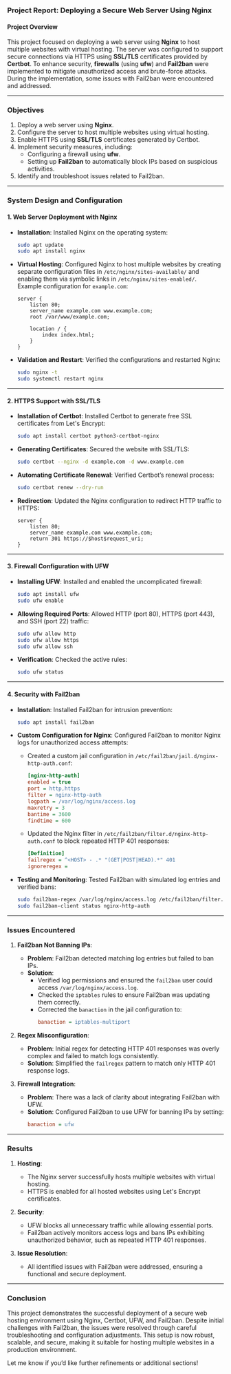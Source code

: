 ### **Project Report: Deploying a Secure Web Server Using Nginx**

#### **Project Overview**

This project focused on deploying a web server using **Nginx** to host multiple websites with virtual hosting. The server was configured to support secure connections via HTTPS using **SSL/TLS** certificates provided by **Certbot**. To enhance security, **firewalls** (using **ufw**) and **Fail2ban** were implemented to mitigate unauthorized access and brute-force attacks. During the implementation, some issues with Fail2ban were encountered and addressed.

---

### **Objectives**

1. Deploy a web server using **Nginx**.
2. Configure the server to host multiple websites using virtual hosting.
3. Enable HTTPS using **SSL/TLS** certificates generated by Certbot.
4. Implement security measures, including:
   - Configuring a firewall using **ufw**.
   - Setting up **Fail2ban** to automatically block IPs based on suspicious activities.
5. Identify and troubleshoot issues related to Fail2ban.

---

### **System Design and Configuration**

#### **1. Web Server Deployment with Nginx**

- **Installation**:
  Installed Nginx on the operating system:
  ```bash
  sudo apt update
  sudo apt install nginx
  ```

- **Virtual Hosting**:
  Configured Nginx to host multiple websites by creating separate configuration files in `/etc/nginx/sites-available/` and enabling them via symbolic links in `/etc/nginx/sites-enabled/`.  
  Example configuration for `example.com`:
  ```nginx
  server {
      listen 80;
      server_name example.com www.example.com;
      root /var/www/example.com;

      location / {
          index index.html;
      }
  }
  ```

- **Validation and Restart**:
  Verified the configurations and restarted Nginx:
  ```bash
  sudo nginx -t
  sudo systemctl restart nginx
  ```

---

#### **2. HTTPS Support with SSL/TLS**

- **Installation of Certbot**:
  Installed Certbot to generate free SSL certificates from Let's Encrypt:
  ```bash
  sudo apt install certbot python3-certbot-nginx
  ```

- **Generating Certificates**:
  Secured the website with SSL/TLS:
  ```bash
  sudo certbot --nginx -d example.com -d www.example.com
  ```

- **Automating Certificate Renewal**:
  Verified Certbot’s renewal process:
  ```bash
  sudo certbot renew --dry-run
  ```

- **Redirection**:
  Updated the Nginx configuration to redirect HTTP traffic to HTTPS:
  ```nginx
  server {
      listen 80;
      server_name example.com www.example.com;
      return 301 https://$host$request_uri;
  }
  ```

---

#### **3. Firewall Configuration with UFW**

- **Installing UFW**:
  Installed and enabled the uncomplicated firewall:
  ```bash
  sudo apt install ufw
  sudo ufw enable
  ```

- **Allowing Required Ports**:
  Allowed HTTP (port 80), HTTPS (port 443), and SSH (port 22) traffic:
  ```bash
  sudo ufw allow http
  sudo ufw allow https
  sudo ufw allow ssh
  ```

- **Verification**:
  Checked the active rules:
  ```bash
  sudo ufw status
  ```

---

#### **4. Security with Fail2ban**

- **Installation**:
  Installed Fail2ban for intrusion prevention:
  ```bash
  sudo apt install fail2ban
  ```

- **Custom Configuration for Nginx**:
  Configured Fail2ban to monitor Nginx logs for unauthorized access attempts:
  - Created a custom jail configuration in `/etc/fail2ban/jail.d/nginx-http-auth.conf`:
    ```ini
    [nginx-http-auth]
    enabled = true
    port = http,https
    filter = nginx-http-auth
    logpath = /var/log/nginx/access.log
    maxretry = 3
    bantime = 3600
    findtime = 600
    ```
  - Updated the Nginx filter in `/etc/fail2ban/filter.d/nginx-http-auth.conf` to block repeated HTTP 401 responses:
    ```ini
    [Definition]
    failregex = ^<HOST> - .* "(GET|POST|HEAD).*" 401
    ignoreregex =
    ```

- **Testing and Monitoring**:
  Tested Fail2ban with simulated log entries and verified bans:
  ```bash
  sudo fail2ban-regex /var/log/nginx/access.log /etc/fail2ban/filter.d/nginx-http-auth.conf
  sudo fail2ban-client status nginx-http-auth
  ```

---

### **Issues Encountered**

1. **Fail2ban Not Banning IPs**:
   - **Problem**:
     Fail2ban detected matching log entries but failed to ban IPs.
   - **Solution**:
     - Verified log permissions and ensured the `fail2ban` user could access `/var/log/nginx/access.log`.
     - Checked the `iptables` rules to ensure Fail2ban was updating them correctly.
     - Corrected the `banaction` in the jail configuration to:
       ```ini
       banaction = iptables-multiport
       ```

2. **Regex Misconfiguration**:
   - **Problem**:
     Initial regex for detecting HTTP 401 responses was overly complex and failed to match logs consistently.
   - **Solution**:
     Simplified the `failregex` pattern to match only HTTP 401 response logs.

3. **Firewall Integration**:
   - **Problem**:
     There was a lack of clarity about integrating Fail2ban with UFW.
   - **Solution**:
     Configured Fail2ban to use UFW for banning IPs by setting:
     ```ini
     banaction = ufw
     ```

---

### **Results**

1. **Hosting**:
   - The Nginx server successfully hosts multiple websites with virtual hosting.
   - HTTPS is enabled for all hosted websites using Let's Encrypt certificates.

2. **Security**:
   - UFW blocks all unnecessary traffic while allowing essential ports.
   - Fail2ban actively monitors access logs and bans IPs exhibiting unauthorized behavior, such as repeated HTTP 401 responses.

3. **Issue Resolution**:
   - All identified issues with Fail2ban were addressed, ensuring a functional and secure deployment.

---

### **Conclusion**

This project demonstrates the successful deployment of a secure web hosting environment using Nginx, Certbot, UFW, and Fail2ban. Despite initial challenges with Fail2ban, the issues were resolved through careful troubleshooting and configuration adjustments. This setup is now robust, scalable, and secure, making it suitable for hosting multiple websites in a production environment.

Let me know if you’d like further refinements or additional sections!
